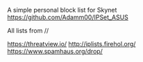 A simple personal block list for Skynet https://github.com/Adamm00/IPSet_ASUS

All lists from //  

https://threatview.io/ 
http://iplists.firehol.org/  
https://www.spamhaus.org/drop/

